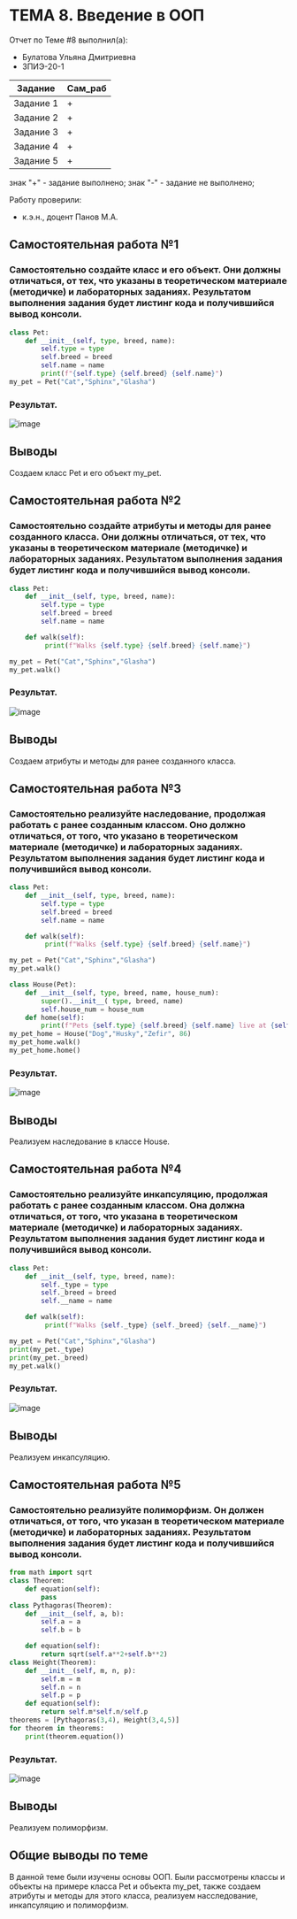 # ТЕМА 8. Введение в ООП
Отчет по Теме #8 выполнил(а):
- Булатова Ульяна Дмитриевна
- ЗПИЭ-20-1

| Задание | Сам_раб | 
| ------ | ------ | 
| Задание 1 | + | 
| Задание 2 | + | 
| Задание 3 | + | 
| Задание 4 | + | 
| Задание 5 | + | 

знак "+" - задание выполнено; знак "-" - задание не выполнено;

Работу проверили:
- к.э.н., доцент Панов М.А.

## Самостоятельная работа №1
###	Самостоятельно создайте класс и его объект. Они должны отличаться, от тех, что указаны в теоретическом материале (методичке) и лабораторных заданиях. Результатом выполнения задания будет листинг кода и получившийся вывод консоли.
```python
class Pet:
    def __init__(self, type, breed, name):
        self.type = type
        self.breed = breed
        self.name = name
        print(f"{self.type} {self.breed} {self.name}")
my_pet = Pet("Cat","Sphinx","Glasha")
```
### Результат.
![image](https://github.com/Capriceulia/lab/assets/95130454/eb7eb891-382d-43ba-9c97-c2b89119aa7a)

## Выводы
Создаем класс Pet и его объект my_pet.


## Самостоятельная работа №2
###	Самостоятельно создайте атрибуты и методы для ранее созданного класса. Они должны отличаться, от тех, что указаны в теоретическом материале (методичке) и лабораторных заданиях. Результатом выполнения задания будет листинг кода и получившийся вывод консоли.
```python
class Pet:
    def __init__(self, type, breed, name):
        self.type = type
        self.breed = breed
        self.name = name

    def walk(self):
         print(f"Walks {self.type} {self.breed} {self.name}")

my_pet = Pet("Cat","Sphinx","Glasha")
my_pet.walk()
```

### Результат.
![image](https://github.com/Capriceulia/lab/assets/95130454/85006b4a-3df9-443d-9e6a-55b46d81087c)

## Выводы
Создаем атрибуты и методы для ранее созданного класса.


## Самостоятельная работа №3
###	Самостоятельно реализуйте наследование, продолжая работать с ранее созданным классом. Оно должно отличаться, от того, что указано в теоретическом материале (методичке) и лабораторных заданиях. Результатом выполнения задания будет листинг кода и получившийся вывод консоли.

```python
class Pet:
    def __init__(self, type, breed, name):
        self.type = type
        self.breed = breed
        self.name = name

    def walk(self):
         print(f"Walks {self.type} {self.breed} {self.name}")

my_pet = Pet("Cat","Sphinx","Glasha")
my_pet.walk()

class House(Pet):
    def __init__(self, type, breed, name, house_num):
        super().__init__( type, breed, name)
        self.house_num = house_num
    def home(self):
        print(f"Pets {self.type} {self.breed} {self.name} live at {self.house_num}")
my_pet_home = House("Dog","Husky","Zefir", 86)
my_pet_home.walk()
my_pet_home.home()
```
### Результат.
![image](https://github.com/Capriceulia/lab/assets/95130454/838903b1-dac4-45c6-aed4-e1e219f216fd)

## Выводы

Реализуем наследование в классе House.

## Самостоятельная работа №4
###	Самостоятельно реализуйте инкапсуляцию, продолжая работать с ранее созданным классом. Она должна отличаться, от того, что указана в теоретическом материале (методичке) и лабораторных заданиях. Результатом выполнения задания будет листинг кода и получившийся вывод консоли.

```python
class Pet:
    def __init__(self, type, breed, name):
        self._type = type
        self._breed = breed
        self.__name = name

    def walk(self):
         print(f"Walks {self._type} {self._breed} {self.__name}")

my_pet = Pet("Cat","Sphinx","Glasha")
print(my_pet._type)
print(my_pet._breed)
my_pet.walk()
```
### Результат.
![image](https://github.com/Capriceulia/lab/assets/95130454/a37dae5a-40e5-4549-9276-433e7833dbc5)

## Выводы

Реализуем инкапсуляцию.

## Самостоятельная работа №5
###	Самостоятельно реализуйте полиморфизм. Он должен отличаться, от того, что указан в теоретическом материале (методичке) и лабораторных заданиях. Результатом выполнения задания будет листинг кода и получившийся вывод консоли.
```python
from math import sqrt
class Theorem:
    def equation(self):
        pass
class Pythagoras(Theorem):
    def __init__(self, a, b):
        self.a = a
        self.b = b

    def equation(self):
        return sqrt(self.a**2+self.b**2)
class Height(Theorem):
    def __init__(self, m, n, p):
        self.m = m
        self.n = n
        self.p = p
    def equation(self):
        return self.m*self.n/self.p
theorems = [Pythagoras(3,4), Height(3,4,5)]
for theorem in theorems:
    print(theorem.equation())
```
### Результат.
![image](https://github.com/Capriceulia/lab/assets/95130454/623aa672-caf8-42ab-8fee-9d8cb30e731d)

## Выводы

Реализуем полиморфизм.

## Общие выводы по теме
В данной теме были изучены основы ООП. Были рассмотрены классы и объекты на примере класса Pet и объекта my_pet, также создаем атрибуты и методы для этого класса, реализуем насследование, инкапсуляцию и полиморфизм.
